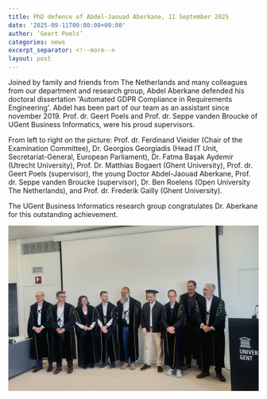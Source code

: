 ```yaml
---
title: PhD defence of Abdel-Jaouad Aberkane, 11 September 2025
date: '2025-09-11T00:00:00+00:00'
author: ‘Geert Poels’
categories: news
excerpt_separator: <!--more-->
layout: post
---
```

Joined by family and friends from The Netherlands and many colleagues from our department and research group, Abdel Aberkane defended his doctoral dissertation 'Automated GDPR Compliance in Requirements Engineering'. Abdel has been part of our team as an assistant since november 2019. Prof. dr. Geert Poels and Prof. dr. Seppe vanden Broucke of UGent Business Informatics, were his proud supervisors. 

From left to right on the picture: Prof. dr. Ferdinand Vieider (Chair of the Examination Committee), Dr. Georgios Georgiadis (Head IT Unit, Secretariat-General, European Parliament), Dr. Fatma Başak Aydemir (Utrecht University), Prof. Dr. Matthias Bogaert (Ghent University), Prof. dr. Geert Poels (supervisor), the young Doctor Abdel-Jaouad Aberkane, Prof. dr. Seppe vanden Broucke (supervisor), Dr. Ben Roelens (Open University The Netherlands), and Prof. dr. Frederik Gailly (Ghent University).

The UGent Business Informatics research group congratulates Dr. Aberkane for this outstanding achievement.

![](/uploads/PhDDefenceAbdel.jpg)
<!--more-->
